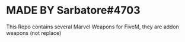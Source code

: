 # MADE BY Sarbatore#4703
This Repo contains several Marvel Weapons for FiveM, they are addon weapons (not replace)
